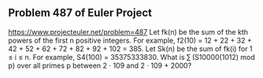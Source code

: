 ## Problem 487 of Euler Project 
https://www.projecteuler.net/problem=487
Let fk(n) be the sum of the kth powers of the first n positive integers.
For example, f2(10) = 12 + 22 + 32 + 42 + 52 + 62 + 72 + 82 + 92 + 102 = 385.
Let Sk(n) be the sum of fk(i) for 1 ≤ i ≤ n. For example, S4(100) = 35375333830.
What is ∑ (S10000(1012) mod p) over all primes p between 2 ⋅ 109 and 2 ⋅ 109 + 2000?